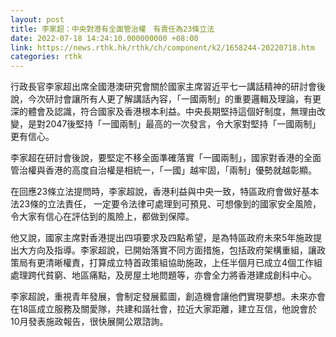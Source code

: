 ```yaml
---
layout: post
title: 李家超：中央對港有全面管治權　有責任為23條立法
date: 2022-07-18 14:24:10.000000000 +08:00
link: https://news.rthk.hk/rthk/ch/component/k2/1658244-20220718.htm
categories: rthk
---
```


行政長官李家超出席全國港澳研究會關於國家主席習近平七一講話精神的研討會後說，今次研討會讓所有人更了解講話內容，「一國兩制」的重要邏輯及理論，有更深的體會及認識，符合國家及香港根本利益。中央長期堅持這個好制度，無理由改變，是對2047後堅持「一國兩制」最高的一次發言，令大家對堅持「一國兩制」更有信心。  

李家超在研討會後說，要堅定不移全面準確落實「一國兩制」，國家對香港的全面管治權與香港的高度自治權是相統一，「一國」越牢固，「兩制」優勢就越彰顯。

在回應23條立法提問時，李家超說，香港利益與中央一致，特區政府會做好基本法23條的立法責任， 一定要令法律可處理到可預見、可想像到的國家安全風險，令大家有信心在評估到的風險上，都做到保障。

他又說，國家主席對香港提出四項要求及四點希望，是為特區政府未來5年施政提出大方向及指導。李家超說，已開始落實不同方面措施，包括政府架構重組，讓政策局有更清晰權責，打算成立特首政策組協助施政，上任半個月已成立4個工作組處理跨代貧窮、地區痛點，及房屋土地問題等，亦會全力將香港建成創科中心。

李家超說，重視青年發展，會制定發展藍圖，創造機會讓他們實現夢想。未來亦會在18區成立服務及關愛隊，共建和諧社會，拉近大家距離，建立互信，他說會於10月發表施政報告，很快展開公眾諮詢。
